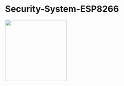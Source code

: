 # Security-System-ESP8266
<img src = "https://github.com/piotrrosinski77/Security-System-ESP8266/issues/11#issue-1921666997" width="200px">
